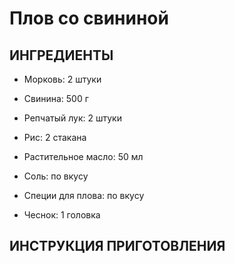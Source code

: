 # Плов со свининой

## ИНГРЕДИЕНТЫ

* Морковь: 2 штуки

* Свинина: 500 г

* Репчатый лук: 2 штуки

* Рис: 2 стакана

* Растительное масло: 50 мл

* Соль: по вкусу

* Специи для плова: по вкусу

* Чеснок: 1 головка


## ИНСТРУКЦИЯ ПРИГОТОВЛЕНИЯ

